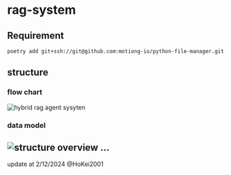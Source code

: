 # rag-system

## Requirement
`poetry add git+ssh://git@github.com:motiong-io/python-file-manager.git`

## structure
### flow chart
![hybrid rag agent sysyten](assets/img/hybrid_rag_agent.png)
### data model
![structure overview](assets/img/structure.png)
...
------
update at 2/12/2024 @HoKei2001